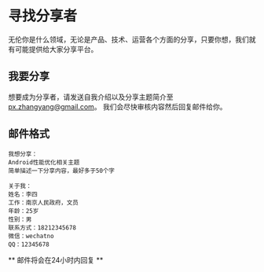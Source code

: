 # 寻找分享者

无伦你是什么领域，无论是产品、技术、运营各个方面的分享，只要你想，我们就有可能提供给大家分享平台。

## 我要分享
想要成为分享者，请发送自我介绍以及分享主题简介至 [px.zhangyang@gmail.com](mailto:px.zhangyang@gmail.com)。
我们会尽快审核内容然后回复邮件给你。

## 邮件格式
```
我想分享：
Android性能优化相关主题
简单描述一下分享内容，最好多于50个字

关于我：
姓名：李四
工作：南京人民政府，文员
年龄：25岁
性别：男
联系方式：18212345678
微信：wechatno
QQ：12345678
```

** 邮件将会在24小时内回复 **
